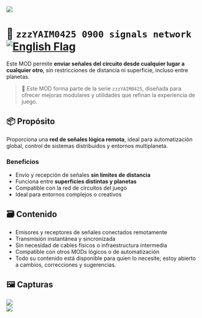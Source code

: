 ![](https://raw.githubusercontent.com/yaim0425/zzzYAIM0425-0900-signals-network/main/thumbnail.png)

# 📡 `zzzYAIM0425 0900 signals network` [![English Flag](https://flagcdn.com/20x15/gb.png)](https://raw.githubusercontent.com/yaim0425/zzzYAIM0425-0900-signals-network/main/README.md)

Este MOD permite **enviar señales del circuito desde cualquier lugar a cualquier otro**, sin restricciones de distancia ni superficie, incluso entre planetas.

> 🧩 Este MOD forma parte de la serie `zzzYAIM0425`, diseñada para ofrecer mejoras modulares y utilidades que refinan la experiencia de juego.

## 📦 Propósito

Proporciona una **red de señales lógica remota**, ideal para automatización global, control de sistemas distribuidos y entornos multiplaneta.

### Beneficios

- Envío y recepción de señales **sin límites de distancia**  
- Funciona entre **superficies distintas y planetas**  
- Compatible con la red de circuitos del juego  
- Ideal para entornos complejos o creativos  

## 🗃️ Contenido

- Emisores y receptores de señales conectados remotamente  
- Transmisión instantánea y sincronizada  
- Sin necesidad de cables físicos o infraestructura intermedia  
- Compatible con otros MODs lógicos o de automatización  
- Todo su contenido está disponible para quien lo necesite; estoy abierto a cambios, correcciones y sugerencias.

## 🖼️ Capturas

![](https://raw.githubusercontent.com/yaim0425/zzzYAIM0425-0900-signals-network/main/Doc/base/Screenshot%20(1).png)  
![](https://raw.githubusercontent.com/yaim0425/zzzYAIM0425-0900-signals-network/main/Doc/base/Screenshot%20(2).png)
